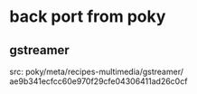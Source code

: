 # back port from poky
## gstreamer 
   src: poky/meta/recipes-multimedia/gstreamer/ ae9b341ecfcc60e970f29cfe04306411ad26c0cf
